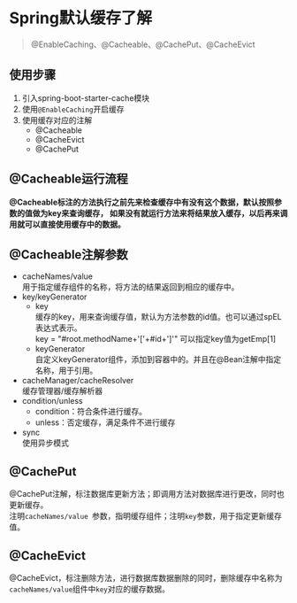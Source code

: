 # Spring默认缓存了解

> @EnableCaching、@Cacheable、@CachePut、@CacheEvict

## 使用步骤

1. 引入spring-boot-starter-cache模块
2. 使用`@EnableCaching`开启缓存
3. 使用缓存对应的注解
   - @Cacheable
   - @CacheEvict
   - @CachePut

## @Cacheable运行流程

**@Cacheable标注的方法执行之前先来检查缓存中有没有这个数据，默认按照参数的值做为key来查询缓存，
如果没有就运行方法来将结果放入缓存，以后再来调用就可以直接使用缓存中的数据。**

## @Cacheable注解参数

- cacheNames/value  
  用于指定缓存组件的名称，将方法的结果返回到相应的缓存中。
- key/keyGenerator  
  - key  
    缓存的key，用来查询缓存值，默认为方法参数的id值。也可以通过spEL表达式表示。  
    key = "#root.methodName+'['+#id+']'" 可以指定key值为getEmp[1]
  - keyGenerator  
    自定义keyGenerator组件，添加到容器中的。并且在@Bean注解中指定名称，用于引用。
- cacheManager/cacheResolver  
  缓存管理器/缓存解析器
- condition/unless  
  - condition：符合条件进行缓存。
  - unless：否定缓存，满足条件不进行缓存
- sync  
  使用异步模式

## @CachePut

@CachePut注解，标注数据库更新方法；即调用方法对数据库进行更改，同时也更新缓存。  
注明`cacheNames/value `参数，指明缓存组件；注明`key`参数，用于指定更新缓存值。

## @CacheEvict

@CacheEvict，标注删除方法，进行数据库数据删除的同时，删除缓存中名称为`cacheNames/value`组件中`key`对应的缓存数据。